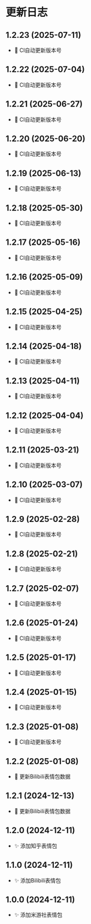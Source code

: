 # 更新日志

## 1.2.23 (2025-07-11)

- 🍱 CI自动更新版本号

## 1.2.22 (2025-07-04)

- 🍱 CI自动更新版本号

## 1.2.21 (2025-06-27)

- 🍱 CI自动更新版本号

## 1.2.20 (2025-06-20)

- 🍱 CI自动更新版本号

## 1.2.19 (2025-06-13)

- 🍱 CI自动更新版本号

## 1.2.18 (2025-05-30)

- 🍱 CI自动更新版本号

## 1.2.17 (2025-05-16)

- 🍱 CI自动更新版本号

## 1.2.16 (2025-05-09)

- 🍱 CI自动更新版本号

## 1.2.15 (2025-04-25)

- 🍱 CI自动更新版本号

## 1.2.14 (2025-04-18)

- 🍱 CI自动更新版本号

## 1.2.13 (2025-04-11)

- 🍱 CI自动更新版本号

## 1.2.12 (2025-04-04)

- 🍱 CI自动更新版本号

## 1.2.11 (2025-03-21)

- 🍱 CI自动更新版本号

## 1.2.10 (2025-03-07)

- 🍱 CI自动更新版本号

## 1.2.9 (2025-02-28)

- 🍱 CI自动更新版本号

## 1.2.8 (2025-02-21)

- 🍱 CI自动更新版本号

## 1.2.7 (2025-02-07)

- 🍱 CI自动更新版本号

## 1.2.6 (2025-01-24)

- 🍱 CI自动更新版本号

## 1.2.5 (2025-01-17)

- 🍱 CI自动更新版本号

## 1.2.4 (2025-01-15)

- 🍱 CI自动更新版本号

## 1.2.3 (2025-01-08)

- 🍱 CI自动更新版本号

## 1.2.2 (2025-01-08)

- 🍱 更新Bilibili表情包数据

## 1.2.1 (2024-12-13)

- 🍱 更新Bilibili表情包数据

## 1.2.0 (2024-12-11)

- ✨ 添加知乎表情包

## 1.1.0 (2024-12-11)

- ✨ 添加Bilibili表情包

## 1.0.0 (2024-12-11)

- ✨ 添加米游社表情包
